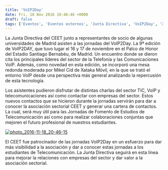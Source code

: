 ```yaml
---
title: 'VoIP2Day'
date: Fri, 18 Nov 2016 19:46:46 +0000
draft: false
tags: ['Eventos', 'Eventos externos', 'Junta Directiva', 'VoIP2Day', 'Xataka Móvil']
---
```


La Junta Directiva del CEET junto a representantes de socio de algunas universidades de Madrid asisten a las jornadas del VoIP2Day. La 9ª edición de VoIP2DAY, que tuvo lugar el 16 y 17 de noviembre en el Palco de Honor del Estadio Santiago Bernabéu, de Madrid. Un encuentro donde se dieron cita los principales líderes del sector de la Telefonía y las Comunicaciones VoIP. Además, como novedad en esta edición, se incorporó una mesa redonda moderada por Mikel Cid de Xataka Móvil, en la que se trató el entorno VoIP desde una perspectiva más general analizando la repercusión de esta tecnología.

Los asistentes pudieron disfrutar de distintas charlas del sector TIC, VoIP y telecomunicaciones así como contactar con empresas del sector. Estos nuevos contactos que se hicieron durante la jornadas servirán para dar a conocer la asociación sectorial CEET y generar una cartera de contactos. La cual, será muy útil para las Jornadas de Fomento de Estudios de Telecomunicación así como para realizar colaboraciones conjuntas que mejoren el futuro profesional de nuestros estudiantes.

[![photo_2016-11-18_20-46-15](https://ceet.org.es/wp-content/uploads/2016/11/photo_2016-11-18_20-46-15.jpg)](https://ceet.org.es/wp-content/uploads/2016/11/photo_2016-11-18_20-46-15.jpg)

El CEET fue patrocinador de las jornadas VoIP2Day en un esfuerzo para dar más visibilidad a la asociación y dar a conocer estas jornadas a los estudiantes de Telecomunicación. La Junta Directiva seguirá en esta línea para mejorar la relaciones con empresas del sector y dar valor a la asociación sectorial.